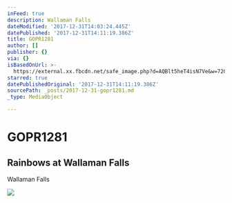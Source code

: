 ```yaml
---
inFeed: true
description: Wallaman Falls
dateModified: '2017-12-31T14:03:24.445Z'
datePublished: '2017-12-31T14:11:19.386Z'
title: GOPR1281
author: []
publisher: {}
via: {}
isBasedOnUrl: >-
  https://external.xx.fbcdn.net/safe_image.php?d=AQBlt5heT4isN7Ve&w=720&h=720&url=https%3A%2F%2Fi.ytimg.com%2Fvi%2FlhjFx70msnc%2Fmaxresdefault.jpg&cfs=1&_nc_hash=AQBgq1FwfHQRqPwp
starred: true
datePublishedOriginal: '2017-12-31T14:11:19.386Z'
sourcePath: _posts/2017-12-31-gopr1281.md
_type: MediaObject

---
```

# GOPR1281

## Rainbows at Wallaman Falls
Wallaman Falls

<article style=""><img src="https://external.xx.fbcdn.net/safe_image.php?d=AQBlt5heT4isN7Ve&amp;w=720&amp;h=720&amp;url=https%3A%2F%2Fi.ytimg.com%2Fvi%2FlhjFx70msnc%2Fmaxresdefault.jpg&amp;cfs=1&amp;_nc_hash=AQBgq1FwfHQRqPwp" /></article>